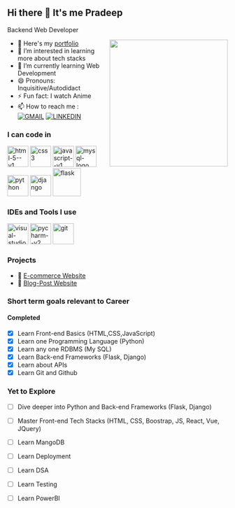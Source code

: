 ## Hi there 👋 It's me Pradeep

Backend Web Developer



<img align="right" height="290" width="270" src="https://www.bing.com/th/id/OGC.8c1ad58a1dfd2939da634f90fffe23f2?pid=1.7&rurl=https%3a%2f%2f1.bp.blogspot.com%2f-FXZ6p15bHjA%2fW7IVy1HUu0I%2fAAAAAAAAO3o%2f7XeE_5PecD475NIH6IahEF_8v9JC9hrOgCLcBGAs%2fs1600%2f01.gif&ehk=5npJeIWeZPWy%2bhpc9WRr%2fJoy2oSIbg0bBDYreEaO9rg%3d">

- 👔 Here's my [portfolio](https://pradeep-madhavaraj.github.io/portfolio/)
- 👀 I’m interested in learning more about tech stacks
- 🌱 I’m currently learning Web Development
- 😄 Pronouns: Inquisitive/Autodidact
- ⚡ Fun fact: I watch Anime
- 📫 How to reach me :
<br /> [![GMAIL](https://img.shields.io/badge/Gmail-D14836?style=for-the-badge&logo=gmail&logoColor=white)](mailto:pradeepm6059@gmail.com) [![LINKEDIN](https://img.shields.io/badge/LinkedIn-0077B5?style=for-the-badge&logo=linkedin&logoColor=white)](https://www.linkedin.com/in/pradeep-m-018163221?utm_source=share&utm_campaign=share_via&utm_content=profile&utm_medium=android_app)

### I can code in 
<img width="48" height="48" src="https://img.icons8.com/color/48/html-5--v1.png" alt="html-5--v1"/> <img width="48" height="48" src="https://img.icons8.com/color/48/css3.png" alt="css3"/> 
<img width="48" height="48" src="https://img.icons8.com/color/48/javascript--v1.png" alt="javascript--v1"/> <img width="48" height="48" src="https://img.icons8.com/color/48/mysql-logo.png" alt="mysql-logo"/>
<img width="48" height="48" src="https://img.icons8.com/fluency/48/python.png" alt="python"/> <img width="48" height="48" src="https://img.icons8.com/color/48/django.png" alt="django"/>
<img width="64" height="64" src="https://img.icons8.com/nolan/64/flask.png" alt="flask"/>
<br/>

### IDEs and Tools I use 
<img width="48" height="48" src="https://img.icons8.com/fluency/48/visual-studio-code-2019.png" alt="visual-studio-code-2019"/> <img width="48" height="48" src="https://img.icons8.com/color/48/pycharm--v2.png" alt="pycharm--v2"/>
<img width="48" height="48" src="https://img.icons8.com/color/48/git.png" alt="git"/>

### Projects
-  🛒 [E-commerce Website](https://sandboxshopping-4fa9643f4645.herokuapp.com/)
-  📰 [Blog-Post Website](https://flashblog-86324cedf556.herokuapp.com/)


### Short term goals relevant to Career
#### Completed 
- [x] Learn Front-end Basics (HTML,CSS,JavaScript)
- [x] Learn one Programming Language (Python)
- [x] Learn any one RDBMS (My SQL)
- [x] Learn Back-end Frameworks (Flask, Django)
- [x] Learn about APIs
- [x] Learn Git and Github

### Yet to Explore
- [ ] Dive deeper into Python and Back-end Frameworks (Flask, Django)
- [ ] Master Front-end Tech Stacks (HTML, CSS, Boostrap, JS, React, Vue, JQuery)
- [ ] Learn MangoDB
- [ ] Learn Deployment
- [ ] Learn DSA
- [ ] Learn Testing
- [ ] Learn PowerBI









<!---
Pradeep-Madhavaraj/Pradeep-Madhavaraj is a ✨ special ✨ repository because its `README.md` (this file) appears on your GitHub profile.
You can click the Preview link to take a look at your changes.
--->
